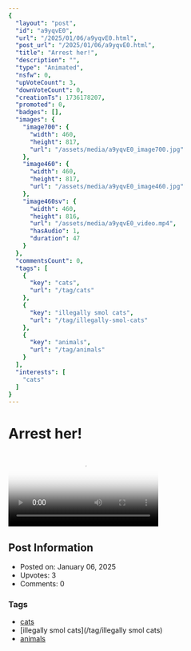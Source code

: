 ```yaml
---
{
  "layout": "post",
  "id": "a9yqvE0",
  "url": "/2025/01/06/a9yqvE0.html",
  "post_url": "/2025/01/06/a9yqvE0.html",
  "title": "Arrest her!",
  "description": "",
  "type": "Animated",
  "nsfw": 0,
  "upVoteCount": 3,
  "downVoteCount": 0,
  "creationTs": 1736178207,
  "promoted": 0,
  "badges": [],
  "images": {
    "image700": {
      "width": 460,
      "height": 817,
      "url": "/assets/media/a9yqvE0_image700.jpg"
    },
    "image460": {
      "width": 460,
      "height": 817,
      "url": "/assets/media/a9yqvE0_image460.jpg"
    },
    "image460sv": {
      "width": 460,
      "height": 816,
      "url": "/assets/media/a9yqvE0_video.mp4",
      "hasAudio": 1,
      "duration": 47
    }
  },
  "commentsCount": 0,
  "tags": [
    {
      "key": "cats",
      "url": "/tag/cats"
    },
    {
      "key": "illegally smol cats",
      "url": "/tag/illegally-smol-cats"
    },
    {
      "key": "animals",
      "url": "/tag/animals"
    }
  ],
  "interests": [
    "cats"
  ]
}
---
```


# Arrest her!

<video controls playsinline loop poster="/assets/media/a9yqvE0_image460.jpg">
  <source src="/assets/media/a9yqvE0_video.mp4" type="video/mp4">
  Your browser does not support the video tag.
</video>

## Post Information

- Posted on: January 06, 2025
- Upvotes: 3
- Comments: 0

### Tags

- [cats](/tag/cats)
- [illegally smol cats](/tag/illegally smol cats)
- [animals](/tag/animals)
